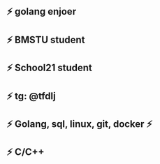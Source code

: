 ## ⚡ golang enjoer
## ⚡ BMSTU student
## ⚡ School21 student
## ⚡ tg: @tfdlj
## ⚡ Golang, sql, linux, git, docker ⚡
## ⚡ C/C++

<!--
**1tututu1/1tututu1** is a ✨ _special_ ✨ repository because its `README.md` (this file) appears on your GitHub profile.

Here are some ideas to get you started:

- 🔭 I’m currently working on ...
- 🌱 I’m currently learning ...
- 👯 I’m looking to collaborate on ...
- 🤔 I’m looking for help with ...
- 💬 Ask me about ...
- 📫 How to reach me: ...
- 😄 Pronouns: ...
- ⚡ Fun fact: ...
-->
